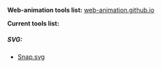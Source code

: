 **Web-animation tools list:**  [web-animation.github.io](https://web-animation.github.io/)

**Current tools list:**
##### SVG:
 * [Snap.svg](https://google.ru)
